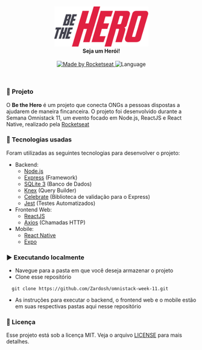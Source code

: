 <h4 align="center">
<img src="./logo.png" width="250px" /><br>
 <b>Seja um Herói!</b>
</h4>
<p align="center">
  <a href="https://rocketseat.com.br">
    <img alt="Made by Rocketseat" src="https://img.shields.io/badge/made%20by-Rocketseat-red">
  </a>
  <img alt="Language" src="https://img.shields.io/badge/Javascript-red">
</p>

<br>

### :muscle: Projeto

O <b>Be the Hero</b> é um projeto que conecta ONGs a pessoas dispostas a ajudarem de maneira fincanceira. O projeto foi desenvolvido durante a Semana Omnistack 11, um evento focado em Node.js, ReactJS e React Native, realizado pela [Rocketseat](https://github.com/Rocketseat)

### :rocket: Tecnologias usadas
Foram utilizadas as seguintes tecnologias para desenvolver o projeto:

- Backend:
  - [Node.js](https://nodejs.org/en/)
  - [Express](https://expressjs.com/pt-br/) (Framework)
  - [SQLite 3](https://www.sqlite.org/index.html) (Banco de Dados)
  - [Knex](http://knexjs.org/) (Query Builder)
  - [Celebrate](https://github.com/arb/celebrate) (Biblioteca de validação para o Express)
  - [Jest](https://jestjs.io/) (Testes Automatizados)
- Frontend Web:
  - [ReactJS](https://pt-br.reactjs.org/)
  - [Axios](https://github.com/axios/axios) (Chamadas HTTP)
- Mobile:
  - [React Native](https://reactnative.dev/)
  - [Expo](https://expo.io/)

### :arrow_forward: Executando localmente

- Navegue para a pasta em que você deseja armazenar o projeto
- Clone esse repositório
```
  git clone https://github.com/Zardosh/omnistack-week-11.git
```
- As instruções para executar o backend, o frontend web e o mobile estão em suas respectivas pastas aqui nesse repositório

### :memo: Licença

Esse projeto está sob a licença MIT. Veja o arquivo [LICENSE](LICENSE.md) para mais detalhes.
